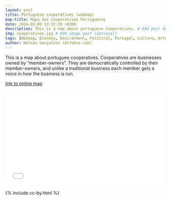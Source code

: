 ```yaml
---
layout: post
title: Portuguese cooperatives (webmap)
map-title: Mapa das Cooperativas Portuguesas
date: 2024-02-09 13:32:20 +0300
description: This is a map about portuguese Cooperatives. # Add post description (optional)
img: cooperatives.jpg # Add image post (optional)
tags: [Webmap, Economy, Environment, Political, Portugal, Culture, Arts]
author: Nelson Gonçalves (Alfobre.com) 
---
```

This is a map about portuguee cooperatives. Cooperatives are businesses owned by “member-owners”. They are democratically controlled by their member-owners, and unlike a traditional business each member gets a voice in how the business is run. 

[link to online map](https://umap.openstreetmap.fr/en/map/mapa-das-cooperativas-portuguesas_1021529#7/39.309/-8.042)


<iframe width="100%" height="300px" frameborder="0" allowfullscreen allow="geolocation" src="//umap.openstreetmap.fr/en/map/mapa-das-cooperativas-portuguesas_1021529?scaleControl=true&miniMap=false&scrollWheelZoom=true&zoomControl=true&editMode=disabled&moreControl=true&searchControl=null&tilelayersControl=null&embedControl=null&datalayersControl=true&onLoadPanel=undefined&captionBar=false&captionMenus=true"></iframe>




{% include cc-by.html %}
